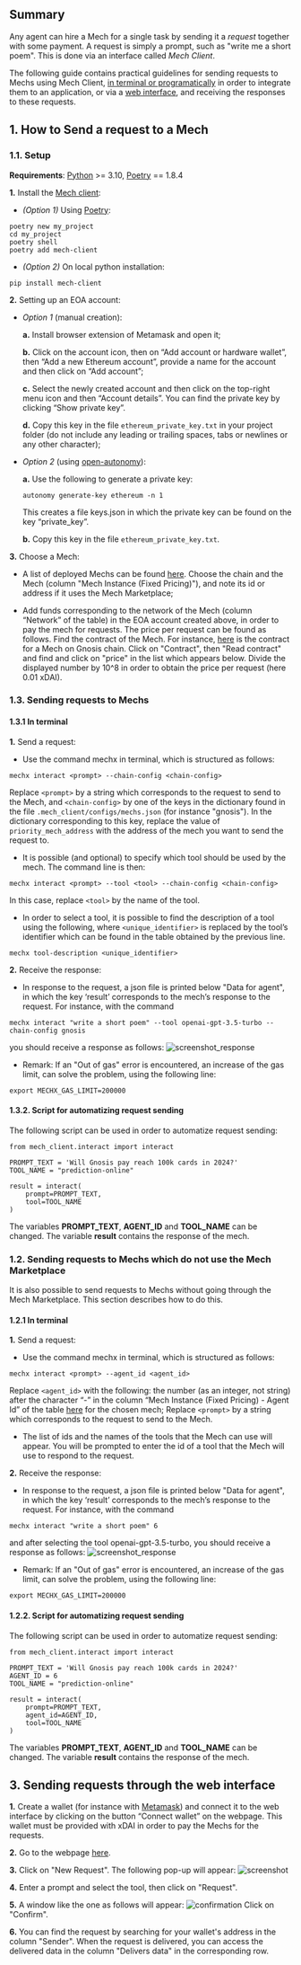 ## **Summary** 

Any agent can hire a Mech for a single task by sending it a *request* together with some payment. A request is simply a prompt, such as "write me a short poem". This is done via an interface called *Mech Client*.

The following guide contains practical guidelines for sending requests to Mechs using Mech Client, [in terminal or programatically](#1-how-to-send-a-request-to-a-mech) in order to integrate them to an application, or via a [web interface](#3-sending-requests-through-the-web-interface), and receiving the responses to these requests.  

## 1. How to Send a request to a Mech

### 1.1. Setup

**Requirements**: [Python](https://www.python.org/) >= 3.10, [Poetry](https://github.com/python-poetry/poetry) == 1.8.4

**1.** Install the [Mech client](https://github.com/valory-xyz/mech-client): 
    
- *(Option 1)* Using [Poetry](https://github.com/python-poetry/poetry): 
```
poetry new my_project
cd my_project
poetry shell
poetry add mech-client
```

- *(Option 2)* On local python installation: 

```
pip install mech-client
```

**2.** Setting up an EOA account: 

- *Option 1* (manual creation):

    **a.** Install browser extension of Metamask and open it; 
        
    **b.** Click on the account icon, then on “Add account or hardware wallet”, then “Add a new Ethereum account”, provide a name for the account and then click on “Add account”; 
        
    **c.** Select the newly created account and then click on the top-right menu icon and then “Account details”. You can find the private key by clicking “Show private key”. 
        
    **d.** Copy this key in the file `ethereum_private_key.txt` in your project folder (do not include any leading or trailing spaces, tabs or newlines or any other character); 
    
- *Option 2* (using [open-autonomy](https://github.com/valory-xyz/open-autonomy)): 
        
    **a.** Use the following to generate a private key: 
    ```
    autonomy generate-key ethereum -n 1
    ```
    
    This creates a file keys.json in which the private key can be found on the key “private_key”. 
        
    **b.** Copy this key in the file `ethereum_private_key.txt`.

**3.** Choose a Mech:

- A list of deployed Mechs can be found [here](https://github.com/valory-xyz/mech?tab=readme-ov-file#examples-of-deployed-mechs). Choose the chain and the Mech (column "Mech Instance (Fixed Pricing)"), and note its id or address if it uses the Mech Marketplace;  

- Add funds corresponding to the network of the Mech (column “Network” of the table) in the EOA account created above, in order to pay the mech for requests. The price per request can be found as follows. Find the contract of the Mech. For instance, [here](https://gnosisscan.io/address/0x77af31De935740567Cf4fF1986D04B2c964A786a#readContract) is the contract for a Mech on Gnosis chain. Click on "Contract", then "Read contract" and find and click on "price" in the list which appears below. Divide the displayed number by 10^8 in order to obtain the price per request (here 0.01 xDAI).

### 1.3. Sending requests to Mechs

#### 1.3.1 In terminal

**1.** Send a request: 
    
- Use the command mechx in terminal, which is structured as follows: 
        
```
mechx interact <prompt> --chain-config <chain-config>
```

Replace `<prompt>` by a string which corresponds to the request to send to the Mech, and `<chain-config>` by one of the keys in the dictionary found in the file `.mech_client/configs/mechs.json` (for instance "gnosis"). In the dictionary corresponding to this key, replace the value of `priority_mech_address` with the address of the mech you want to send the request to. 

- It is possible (and optional) to specify which tool should be used by the mech. The command line is then:  

```
mechx interact <prompt> --tool <tool> --chain-config <chain-config>
```

In this case, replace `<tool>` by the name of the tool. 

- In order to select a tool, it is possible to find the description of a tool using the following, where `<unique_identifier>` is replaced by the tool’s identifier which can be found in the table obtained by the previous line.  

```
mechx tool-description <unique_identifier>
```

**2.** Receive the response: 

- In response to the request, a json file is printed below "Data for agent", in which the key ‘result’ corresponds to the mech’s response to the request. For instance, with the command  

```
mechx interact "write a short poem" --tool openai-gpt-3.5-turbo --chain-config gnosis
``` 

you should receive a response as follows: 
        ![screenshot_response](./imgs/screenshot_request.png)

- Remark: If an "Out of gas" error is encountered, an increase of the gas limit, can solve the problem, using the following line: 

```
export MECHX_GAS_LIMIT=200000
```

#### 1.3.2. Script for automatizing request sending

The following script can be used in order to automatize request sending:

```
from mech_client.interact import interact

PROMPT_TEXT = 'Will Gnosis pay reach 100k cards in 2024?'
TOOL_NAME = "prediction-online"

result = interact(
    prompt=PROMPT_TEXT,
    tool=TOOL_NAME
)
```

The variables **PROMPT_TEXT**, **AGENT_ID** and **TOOL_NAME** can be changed. The variable **result** contains the response of the mech. 


### 1.2. Sending requests to Mechs which do not use the Mech Marketplace

It is also possible to send requests to Mechs without going through the Mech Marketplace. This section describes how 
to do this. 

#### 1.2.1 In terminal

**1.** Send a request: 
    
- Use the command mechx in terminal, which is structured as follows: 
        
```
mechx interact <prompt> --agent_id <agent_id>
```

Replace `<agent_id>` with the following: the number (as an integer, not string) after the character “-” in the column “Mech Instance (Fixed Pricing) - Agent Id” of the table [here](https://github.com/valory-xyz/mech?tab=readme-ov-file#examples-of-deployed-mechs) for the chosen mech; Replace `<prompt>` by a string which corresponds to the request to send to the Mech. 

- The list of ids and the names of the tools that the Mech can use will appear. You will be prompted to enter the id of a tool that the Mech will use to respond to the request.

**2.** Receive the response: 

- In response to the request, a json file is printed below "Data for agent", in which the key ‘result’ corresponds to the mech’s response to the request. For instance, with the command  

```
mechx interact "write a short poem" 6
``` 

and after selecting the tool openai-gpt-3.5-turbo, you should receive a response as follows: 
        ![screenshot_response](./imgs/screenshot_request.png)

- Remark: If an "Out of gas" error is encountered, an increase of the gas limit, can solve the problem, using the following line: 

```
export MECHX_GAS_LIMIT=200000
```

#### 1.2.2. Script for automatizing request sending

The following script can be used in order to automatize request sending:

```
from mech_client.interact import interact

PROMPT_TEXT = 'Will Gnosis pay reach 100k cards in 2024?'
AGENT_ID = 6
TOOL_NAME = "prediction-online"

result = interact(
    prompt=PROMPT_TEXT,
    agent_id=AGENT_ID,
    tool=TOOL_NAME
)
```

The variables **PROMPT_TEXT**, **AGENT_ID** and **TOOL_NAME** can be changed. The variable **result** contains the response of the mech. 


## 3. Sending requests through the web interface

**1.** Create a wallet (for instance with [Metamask](https://metamask.io/)) and connect it to the web interface by clicking on the button “Connect wallet” on the webpage. This wallet must be provided with xDAI in order to pay the Mechs for the requests.

**2.** Go to the webpage [here](https://aimechs.autonolas.network/mech/0x77af31De935740567Cf4fF1986D04B2c964A786a).

**3.** Click on "New Request". The following pop-up will appear: 
![screenshot](./imgs/screenshot.png)

**4.** Enter a prompt and select the tool, then click on "Request". 

**5.** A window like the one as follows will appear: 
![confirmation](./imgs/confirmation.png)
Click on "Confirm".

**6.** You can find the request by searching for your wallet's address in the column "Sender". When the request is delivered, you can access the delivered data in the column "Delivers data" in the corresponding row.